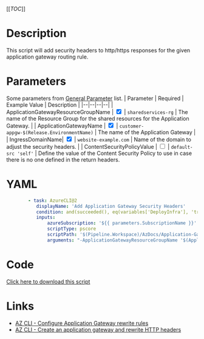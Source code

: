 [[_TOC_]]

# Description

This script will add security headers to http/https responses for the given application gateway routing rule.

# Parameters

Some parameters from [General Parameter](/Azure/Azure-CLI-Snippets) list.
| Parameter | Required | Example Value | Description |
|--|--|--|--|
| ApplicationGatewayResourceGroupName | <input type="checkbox" checked> | `sharedservices-rg` | The name of the Resource Group for the shared resources for the Application Gateway. |
| ApplicationGatewayName | <input type="checkbox" checked> | `customer-appgw-$(Release.EnvironmentName)` | The name of the Application Gateway |
| IngressDomainName| <input type="checkbox" checked> | `website-example.com` | Name of the domain to adjust the security headers. |
| ContentSecurityPolicyValue | <input type="checkbox"> | `default-src 'self'` | Define the value of the Content Security Policy to use in case there is no one defined in the return headers.

# YAML

```yaml
        - task: AzureCLI@2
           displayName: 'Add Application Gateway Security Headers'
           condition: and(succeeded(), eq(variables['DeployInfra'], 'true'))
           inputs:
               azureSubscription: '${{ parameters.SubscriptionName }}'
               scriptType: pscore
               scriptPath: '$(Pipeline.Workspace)/AzDocs/Application-Gateway/Add-Application-Gateway-Security-Headers.ps1'
               arguments: "-ApplicationGatewayResourceGroupName '$(ApplicationGatewayResourceGroupName)' -ApplicationGatewayName '$(ApplicationGatewayName)' -IngressDomainName '$(IngressDomainName)' -ContentSecurityPolicyValue '$(ContentSecurityPolicyValue)'"
```

# Code

[Click here to download this script](../../../../src/Application-Gateway/Add-Application-Gateway-Security-Headers.ps1)

# Links

- [AZ CLI - Configure Application Gateway rewrite rules](https://docs.microsoft.com/en-us/cli/azure/network/application-gateway/rewrite-rule?view=azure-cli-latest)
- [AZ CLI - Create an application gateway and rewrite HTTP headers](https://docs.microsoft.com/en-us/azure/application-gateway/tutorial-http-header-rewrite-powershell)
